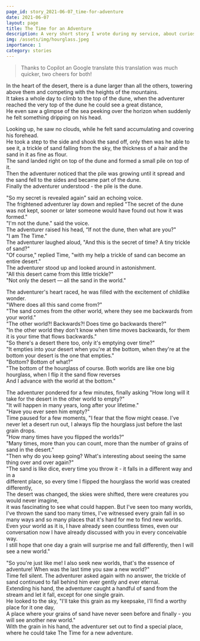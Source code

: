```yaml
---
page_id: story_2021-06-07_time-for-adventure
date: 2021-06-07
layout: page
title: The Time for an Adventure
description: A very short story I wrote during my service, about curiosity, perspective, resolve and kindness.
img: /assets/img/hourglass.jpeg
importance: 1
category: stories
---
```


> Thanks to Copilot an Google translate this translation was much quicker, two cheers for both!

In the heart of the desert, there is a dune larger than all the others, towering above them and competing with the heights of the mountains.  
It takes a whole day to climb to the top of the dune, when the adventurer reached the very top of the dune he could see a great distance,  
He even saw a glimpse of the sea peeking over the horizon when suddenly he felt something dripping on his head.

Looking up, he saw no clouds, while he felt sand accumulating and covering his forehead.  
He took a step to the side and shook the sand off, only then was he able to see it, a trickle of sand falling from the sky, the thickness of a hair and the sand in it as fine as flour.  
The sand landed right on top of the dune and formed a small pile on top of it.  
Then the adventurer noticed that the pile was growing until it spread and the sand fell to the sides and became part of the dune.  
Finally the adventurer understood - the pile is the dune.

"So my secret is revealed again" said an echoing voice.  
The frightened adventurer lay down and replied "The secret of the dune was not kept, sooner or later someone would have found out how it was formed."  
"I'm not the dune." said the voice.  
The adventurer raised his head, “If not the dune, then what are you?"  
"I am The Time."  
The adventurer laughed aloud, "And this is the secret of time? A tiny trickle of sand?"  
"Of course," replied Time, "with my help a trickle of sand can become an entire desert."  
The adventurer stood up and looked around in astonishment.  
"All this desert came from this little trickle?"  
"Not only the desert — all the sand in the world."

The adventurer's heart raced, he was filled with the excitement of childlike wonder.  
"Where does all this sand come from?"  
"The sand comes from the other world, where they see me backwards from your world."  
"The other world?! Backwards?! Does time go backwards there?"  
"In the other world they don't know when time moves backwards, for them it is your time that flows backwards."  
"So there's a desert there too, only it's emptying over time?"  
"It empties into your desert when you're at the bottom, when they're at the bottom your desert is the one that empties."  
"Bottom? Bottom of what?"  
"The bottom of the hourglass of course. Both worlds are like one big hourglass, when I flip it the sand flow reverses  
And I advance with the world at the bottom."

The adventurer pondered for a few minutes, finally asking "How long will it take for the desert in the other world to empty?"  
"It will happen in many years, long after your lifetime."  
"Have you ever seen him empty?"  
Time paused for a few moments, "I fear that the flow might cease. I've never let a desert run out, I always flip the hourglass just before the last grain drops.  
"How many times have you flipped the worlds?"  
"Many times, more than you can count, more than the number of grains of sand in the desert."  
"Then why do you keep going? What's interesting about seeing the same thing over and over again?"  
"The sand is like dice, every time you throw it - it falls in a different way and in a  
different place, so every time I flipped the hourglass the world was created differently,  
The desert was changed, the skies were shifted, there were creatures you would never imagine,  
it was fascinating to see what could happen. But I've seen too many worlds,  
I've thrown the sand too many times, I've witnessed every grain fall in so many ways and so many places that it's hard for me to find new worlds.  
Even your world as it is, I have already seen countless times, even our conversation now I have already discussed with you in every conceivable way.  
I still hope that one day a grain will surprise me and fall differently, then I will see a new world."

"So you're just like me! I also seek new worlds, that's the essence of adventure! When was the last time you saw a new world?"  
Time fell silent. The adventurer asked again with no answer, the trickle of sand continued to fall behind him ever gently and ever eternal.  
Extending his hand, the adventurer caught a handful of sand from the stream and let it fall, except for one single grain.  
He looked to the sky, "I'll take this grain as my keepsake, I'll find a worthy place for it one day,  
A place where your grains of sand have never seen before and finally - you will see another new world."  
With the grain in his hand, the adventurer set out to find a special place, where he could take The Time for a new adventure.
